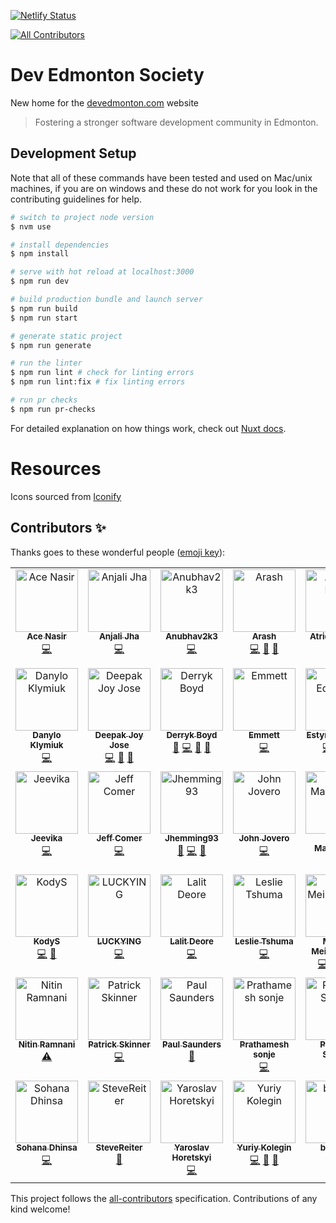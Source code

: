 [![Netlify Status](https://api.netlify.com/api/v1/badges/5f9bdcfb-7b48-46e8-a58d-dfd2b32d8ccc/deploy-status)](https://app.netlify.com/sites/dev-edmonton/deploys)

<!-- ALL-CONTRIBUTORS-BADGE:START - Do not remove or modify this section -->
[![All Contributors](https://img.shields.io/badge/all_contributors-42-orange.svg?style=flat-square)](#contributors-)
<!-- ALL-CONTRIBUTORS-BADGE:END -->

# Dev Edmonton Society

New home for the [devedmonton.com](https://devedmonton.com) website

> Fostering a stronger software development community in Edmonton.

## Development Setup

Note that all of these commands have been tested and used on Mac/unix machines, if you are on windows and these do not work for you look in the contributing guidelines for help.

```bash
# switch to project node version
$ nvm use

# install dependencies
$ npm install

# serve with hot reload at localhost:3000
$ npm run dev

# build production bundle and launch server
$ npm run build
$ npm run start

# generate static project
$ npm run generate

# run the linter
$ npm run lint # check for linting errors
$ npm run lint:fix # fix linting errors

# run pr checks
$ npm run pr-checks
```

For detailed explanation on how things work, check out [Nuxt docs](https://nuxt.com).

# Resources

Icons sourced from [Iconify](https://iconify.design/icon-sets/ph/)

## Contributors ✨

Thanks goes to these wonderful people ([emoji key](https://allcontributors.org/docs/en/emoji-key)):

<!-- ALL-CONTRIBUTORS-LIST:START - Do not remove or modify this section -->
<!-- prettier-ignore-start -->
<!-- markdownlint-disable -->
<table>
  <tbody>
    <tr>
      <td align="center" valign="top" width="14.28%"><a href="http://www.acedit.ca"><img src="https://avatars.githubusercontent.com/u/5544472?v=4?s=100" width="100px;" alt="Ace Nasir"/><br /><sub><b>Ace Nasir</b></sub></a><br /><a href="https://github.com/devedmonton/DES-Website/commits?author=acenasir" title="Code">💻</a></td>
      <td align="center" valign="top" width="14.28%"><a href="https://github.com/blizet"><img src="https://avatars.githubusercontent.com/u/109814198?v=4?s=100" width="100px;" alt="Anjali Jha"/><br /><sub><b>Anjali Jha</b></sub></a><br /><a href="https://github.com/devedmonton/DES-Website/commits?author=blizet" title="Code">💻</a></td>
      <td align="center" valign="top" width="14.28%"><a href="https://github.com/Anubhav2k3"><img src="https://avatars.githubusercontent.com/u/154492989?v=4?s=100" width="100px;" alt="Anubhav2k3"/><br /><sub><b>Anubhav2k3</b></sub></a><br /><a href="https://github.com/devedmonton/DES-Website/commits?author=Anubhav2k3" title="Code">💻</a></td>
      <td align="center" valign="top" width="14.28%"><a href="http://arashsheyda.me"><img src="https://avatars.githubusercontent.com/u/38922203?v=4?s=100" width="100px;" alt="Arash"/><br /><sub><b>Arash</b></sub></a><br /><a href="https://github.com/devedmonton/DES-Website/commits?author=arashsheyda" title="Code">💻</a> <a href="#ideas-arashsheyda" title="Ideas, Planning, & Feedback">🤔</a> <a href="https://github.com/devedmonton/DES-Website/pulls?q=is%3Apr+reviewed-by%3Aarashsheyda" title="Reviewed Pull Requests">👀</a></td>
      <td align="center" valign="top" width="14.28%"><a href="https://atri.dad"><img src="https://avatars.githubusercontent.com/u/88056492?v=4?s=100" width="100px;" alt="Atridad Lahiji"/><br /><sub><b>Atridad Lahiji</b></sub></a><br /><a href="https://github.com/devedmonton/DES-Website/commits?author=atridadl" title="Code">💻</a></td>
      <td align="center" valign="top" width="14.28%"><a href="http://djphan.github.io/home-page/"><img src="https://avatars.githubusercontent.com/u/6673572?v=4?s=100" width="100px;" alt="Dan Phan"/><br /><sub><b>Dan Phan</b></sub></a><br /><a href="https://github.com/devedmonton/DES-Website/commits?author=djphan" title="Code">💻</a> <a href="#design-djphan" title="Design">🎨</a></td>
      <td align="center" valign="top" width="14.28%"><a href="https://github.com/dcampbelld"><img src="https://avatars.githubusercontent.com/u/48037071?v=4?s=100" width="100px;" alt="Danielle Campbell"/><br /><sub><b>Danielle Campbell</b></sub></a><br /><a href="https://github.com/devedmonton/DES-Website/pulls?q=is%3Apr+reviewed-by%3Adcampbelld" title="Reviewed Pull Requests">👀</a></td>
    </tr>
    <tr>
      <td align="center" valign="top" width="14.28%"><a href="https://github.com/Danbka-Taranbka"><img src="https://avatars.githubusercontent.com/u/114756664?v=4?s=100" width="100px;" alt="Danylo Klymiuk"/><br /><sub><b>Danylo Klymiuk</b></sub></a><br /><a href="https://github.com/devedmonton/DES-Website/commits?author=Danbka-Taranbka" title="Code">💻</a></td>
      <td align="center" valign="top" width="14.28%"><a href="https://github.com/deejayjay"><img src="https://avatars.githubusercontent.com/u/72120524?v=4?s=100" width="100px;" alt="Deepak Joy Jose"/><br /><sub><b>Deepak Joy Jose</b></sub></a><br /><a href="https://github.com/devedmonton/DES-Website/commits?author=deejayjay" title="Code">💻</a> <a href="#ideas-deejayjay" title="Ideas, Planning, & Feedback">🤔</a> <a href="https://github.com/devedmonton/DES-Website/pulls?q=is%3Apr+reviewed-by%3Adeejayjay" title="Reviewed Pull Requests">👀</a></td>
      <td align="center" valign="top" width="14.28%"><a href="https://github.com/dboydgit"><img src="https://avatars.githubusercontent.com/u/24216368?v=4?s=100" width="100px;" alt="Derryk Boyd"/><br /><sub><b>Derryk Boyd</b></sub></a><br /><a href="#design-dboydgit" title="Design">🎨</a> <a href="https://github.com/devedmonton/DES-Website/commits?author=dboydgit" title="Code">💻</a> <a href="https://github.com/devedmonton/DES-Website/pulls?q=is%3Apr+reviewed-by%3Adboydgit" title="Reviewed Pull Requests">👀</a> <a href="#ideas-dboydgit" title="Ideas, Planning, & Feedback">🤔</a></td>
      <td align="center" valign="top" width="14.28%"><a href="https://github.com/EmmettAMartin"><img src="https://avatars.githubusercontent.com/u/109122151?v=4?s=100" width="100px;" alt="Emmett"/><br /><sub><b>Emmett</b></sub></a><br /><a href="https://github.com/devedmonton/DES-Website/commits?author=EmmettAMartin" title="Code">💻</a></td>
      <td align="center" valign="top" width="14.28%"><a href="http://www.estynedwards.com"><img src="https://avatars.githubusercontent.com/u/1813396?v=4?s=100" width="100px;" alt="Estyn Edwards"/><br /><sub><b>Estyn Edwards</b></sub></a><br /><a href="https://github.com/devedmonton/DES-Website/commits?author=Estyn" title="Code">💻</a> <a href="#design-Estyn" title="Design">🎨</a> <a href="https://github.com/devedmonton/DES-Website/commits?author=Estyn" title="Documentation">📖</a></td>
      <td align="center" valign="top" width="14.28%"><a href="https://github.com/henrque"><img src="https://avatars.githubusercontent.com/u/43590514?v=4?s=100" width="100px;" alt="Henrique Bini"/><br /><sub><b>Henrique Bini</b></sub></a><br /><a href="https://github.com/devedmonton/DES-Website/commits?author=henrque" title="Code">💻</a> <a href="#design-henrque" title="Design">🎨</a></td>
      <td align="center" valign="top" width="14.28%"><a href="https://www.linkedin.com/in/jeevanjot-singh/"><img src="https://avatars.githubusercontent.com/u/40867747?v=4?s=100" width="100px;" alt="Jeevanjot Singh Vital"/><br /><sub><b>Jeevanjot Singh Vital</b></sub></a><br /><a href="https://github.com/devedmonton/DES-Website/commits?author=VitalJeevanjot" title="Code">💻</a></td>
    </tr>
    <tr>
      <td align="center" valign="top" width="14.28%"><a href="https://github.com/jeevikasirwani"><img src="https://avatars.githubusercontent.com/u/83456541?v=4?s=100" width="100px;" alt="Jeevika"/><br /><sub><b>Jeevika</b></sub></a><br /><a href="https://github.com/devedmonton/DES-Website/commits?author=jeevikasirwani" title="Code">💻</a></td>
      <td align="center" valign="top" width="14.28%"><a href="https://github.com/jsc215"><img src="https://avatars.githubusercontent.com/u/30930575?v=4?s=100" width="100px;" alt="Jeff Comer"/><br /><sub><b>Jeff Comer</b></sub></a><br /><a href="https://github.com/devedmonton/DES-Website/commits?author=jsc215" title="Code">💻</a></td>
      <td align="center" valign="top" width="14.28%"><a href="https://github.com/Jhemming93"><img src="https://avatars.githubusercontent.com/u/97263089?v=4?s=100" width="100px;" alt="Jhemming93"/><br /><sub><b>Jhemming93</b></sub></a><br /><a href="#ideas-Jhemming93" title="Ideas, Planning, & Feedback">🤔</a> <a href="https://github.com/devedmonton/DES-Website/commits?author=Jhemming93" title="Code">💻</a> <a href="https://github.com/devedmonton/DES-Website/pulls?q=is%3Apr+reviewed-by%3AJhemming93" title="Reviewed Pull Requests">👀</a></td>
      <td align="center" valign="top" width="14.28%"><a href="https://github.com/johnjovero98"><img src="https://avatars.githubusercontent.com/u/144284522?v=4?s=100" width="100px;" alt="John Jovero"/><br /><sub><b>John Jovero</b></sub></a><br /><a href="https://github.com/devedmonton/DES-Website/commits?author=johnjovero98" title="Code">💻</a></td>
      <td align="center" valign="top" width="14.28%"><a href="https://joshmacsween.netlify.app/"><img src="https://avatars.githubusercontent.com/u/37757951?v=4?s=100" width="100px;" alt="Josh MacSween"/><br /><sub><b>Josh MacSween</b></sub></a><br /><a href="https://github.com/devedmonton/DES-Website/commits?author=JoshMacSween" title="Code">💻</a> <a href="#design-JoshMacSween" title="Design">🎨</a></td>
      <td align="center" valign="top" width="14.28%"><a href="http://keifer.dev"><img src="https://avatars.githubusercontent.com/u/9795658?v=4?s=100" width="100px;" alt="Keifer Erikson"/><br /><sub><b>Keifer Erikson</b></sub></a><br /><a href="https://github.com/devedmonton/DES-Website/commits?author=keifererikson" title="Code">💻</a></td>
      <td align="center" valign="top" width="14.28%"><a href="https://github.com/blerg-rush"><img src="https://avatars.githubusercontent.com/u/47253497?v=4?s=100" width="100px;" alt="Kelsey Gabriel"/><br /><sub><b>Kelsey Gabriel</b></sub></a><br /><a href="https://github.com/devedmonton/DES-Website/commits?author=blerg-rush" title="Code">💻</a></td>
    </tr>
    <tr>
      <td align="center" valign="top" width="14.28%"><a href="http://www.vansloten.ca"><img src="https://avatars.githubusercontent.com/u/59428387?v=4?s=100" width="100px;" alt="KodyS"/><br /><sub><b>KodyS</b></sub></a><br /><a href="https://github.com/devedmonton/DES-Website/commits?author=kodyVS" title="Code">💻</a> <a href="#ideas-kodyVS" title="Ideas, Planning, & Feedback">🤔</a></td>
      <td align="center" valign="top" width="14.28%"><a href="https://github.com/LUCKYINGGG"><img src="https://avatars.githubusercontent.com/u/39611265?v=4?s=100" width="100px;" alt="LUCKYING"/><br /><sub><b>LUCKYING</b></sub></a><br /><a href="https://github.com/devedmonton/DES-Website/commits?author=LUCKYINGGG" title="Code">💻</a></td>
      <td align="center" valign="top" width="14.28%"><a href="https://github.com/LalitDeore"><img src="https://avatars.githubusercontent.com/u/92305713?v=4?s=100" width="100px;" alt="Lalit Deore"/><br /><sub><b>Lalit Deore</b></sub></a><br /><a href="https://github.com/devedmonton/DES-Website/commits?author=LalitDeore" title="Code">💻</a></td>
      <td align="center" valign="top" width="14.28%"><a href="https://github.com/leslietech"><img src="https://avatars.githubusercontent.com/u/49253776?v=4?s=100" width="100px;" alt="Leslie Tshuma"/><br /><sub><b>Leslie Tshuma</b></sub></a><br /><a href="https://github.com/devedmonton/DES-Website/commits?author=leslietech" title="Code">💻</a></td>
      <td align="center" valign="top" width="14.28%"><a href="http://mandymeindersma.com/"><img src="https://avatars.githubusercontent.com/u/17459171?v=4?s=100" width="100px;" alt="Mandy Meindersma"/><br /><sub><b>Mandy Meindersma</b></sub></a><br /><a href="https://github.com/devedmonton/DES-Website/commits?author=MandyMeindersma" title="Code">💻</a> <a href="#design-MandyMeindersma" title="Design">🎨</a> <a href="https://github.com/devedmonton/DES-Website/commits?author=MandyMeindersma" title="Documentation">📖</a> <a href="https://github.com/devedmonton/DES-Website/pulls?q=is%3Apr+reviewed-by%3AMandyMeindersma" title="Reviewed Pull Requests">👀</a></td>
      <td align="center" valign="top" width="14.28%"><a href="http://burmis.ca"><img src="https://avatars.githubusercontent.com/u/61872?v=4?s=100" width="100px;" alt="Mark Bennett"/><br /><sub><b>Mark Bennett</b></sub></a><br /><a href="https://github.com/devedmonton/DES-Website/commits?author=MarkBennett" title="Code">💻</a> <a href="#design-MarkBennett" title="Design">🎨</a> <a href="https://github.com/devedmonton/DES-Website/pulls?q=is%3Apr+reviewed-by%3AMarkBennett" title="Reviewed Pull Requests">👀</a> <a href="https://github.com/devedmonton/DES-Website/commits?author=MarkBennett" title="Documentation">📖</a></td>
      <td align="center" valign="top" width="14.28%"><a href="https://github.com/innith"><img src="https://avatars.githubusercontent.com/u/97607439?v=4?s=100" width="100px;" alt="Nithin Reddy Bathula"/><br /><sub><b>Nithin Reddy Bathula</b></sub></a><br /><a href="https://github.com/devedmonton/DES-Website/commits?author=innith" title="Code">💻</a></td>
    </tr>
    <tr>
      <td align="center" valign="top" width="14.28%"><a href="https://github.com/NitinRamnani"><img src="https://avatars.githubusercontent.com/u/16476523?v=4?s=100" width="100px;" alt="Nitin Ramnani"/><br /><sub><b>Nitin Ramnani</b></sub></a><br /><a href="https://github.com/devedmonton/DES-Website/commits?author=NitinRamnani" title="Tests">⚠️</a></td>
      <td align="center" valign="top" width="14.28%"><a href="https://www.patski.dev/"><img src="https://avatars.githubusercontent.com/u/143831014?v=4?s=100" width="100px;" alt="Patrick Skinner"/><br /><sub><b>Patrick Skinner</b></sub></a><br /><a href="https://github.com/devedmonton/DES-Website/commits?author=charrde" title="Code">💻</a></td>
      <td align="center" valign="top" width="14.28%"><a href="https://github.com/psaunderualberta"><img src="https://avatars.githubusercontent.com/u/44712655?v=4?s=100" width="100px;" alt="Paul Saunders"/><br /><sub><b>Paul Saunders</b></sub></a><br /><a href="https://github.com/devedmonton/DES-Website/commits?author=psaunderualberta" title="Documentation">📖</a></td>
      <td align="center" valign="top" width="14.28%"><a href="https://github.com/PrathameshSonje"><img src="https://avatars.githubusercontent.com/u/111238447?v=4?s=100" width="100px;" alt="Prathamesh sonje"/><br /><sub><b>Prathamesh sonje</b></sub></a><br /><a href="https://github.com/devedmonton/DES-Website/commits?author=PrathameshSonje" title="Code">💻</a></td>
      <td align="center" valign="top" width="14.28%"><a href="https://praveenshinde.pages.dev/"><img src="https://avatars.githubusercontent.com/u/107350270?v=4?s=100" width="100px;" alt="Praveen Shinde"/><br /><sub><b>Praveen Shinde</b></sub></a><br /><a href="https://github.com/devedmonton/DES-Website/commits?author=PraveenShinde3" title="Code">💻</a></td>
      <td align="center" valign="top" width="14.28%"><a href="https://github.com/salmy101"><img src="https://avatars.githubusercontent.com/u/104947398?v=4?s=100" width="100px;" alt="Salma Ibrahim"/><br /><sub><b>Salma Ibrahim</b></sub></a><br /><a href="https://github.com/devedmonton/DES-Website/commits?author=salmy101" title="Code">💻</a></td>
      <td align="center" valign="top" width="14.28%"><a href="https://github.com/shassshank"><img src="https://avatars.githubusercontent.com/u/115841059?v=4?s=100" width="100px;" alt="Shashank Patil"/><br /><sub><b>Shashank Patil</b></sub></a><br /><a href="https://github.com/devedmonton/DES-Website/commits?author=shassshank" title="Code">💻</a></td>
    </tr>
    <tr>
      <td align="center" valign="top" width="14.28%"><a href="https://github.com/sdhinsa11"><img src="https://avatars.githubusercontent.com/u/145224031?v=4?s=100" width="100px;" alt="Sohana Dhinsa"/><br /><sub><b>Sohana Dhinsa</b></sub></a><br /><a href="https://github.com/devedmonton/DES-Website/commits?author=sdhinsa11" title="Code">💻</a></td>
      <td align="center" valign="top" width="14.28%"><a href="https://github.com/SteveReiter"><img src="https://avatars.githubusercontent.com/u/8506743?v=4?s=100" width="100px;" alt="SteveReiter"/><br /><sub><b>SteveReiter</b></sub></a><br /><a href="https://github.com/devedmonton/DES-Website/commits?author=SteveReiter" title="Documentation">📖</a></td>
      <td align="center" valign="top" width="14.28%"><a href="https://github.com/yaroslavhoretskyi"><img src="https://avatars.githubusercontent.com/u/52444900?v=4?s=100" width="100px;" alt="Yaroslav Horetskyi"/><br /><sub><b>Yaroslav Horetskyi</b></sub></a><br /><a href="https://github.com/devedmonton/DES-Website/commits?author=yaroslavhoretskyi" title="Code">💻</a></td>
      <td align="center" valign="top" width="14.28%"><a href="https://github.com/olimpiuus"><img src="https://avatars.githubusercontent.com/u/101880197?v=4?s=100" width="100px;" alt="Yuriy Kolegin"/><br /><sub><b>Yuriy Kolegin</b></sub></a><br /><a href="https://github.com/devedmonton/DES-Website/commits?author=olimpiuus" title="Code">💻</a> <a href="#ideas-olimpiuus" title="Ideas, Planning, & Feedback">🤔</a> <a href="https://github.com/devedmonton/DES-Website/issues?q=author%3Aolimpiuus" title="Bug reports">🐛</a></td>
      <td align="center" valign="top" width="14.28%"><a href="https://rybo.dev"><img src="https://avatars.githubusercontent.com/u/53452222?v=4?s=100" width="100px;" alt="bottbott"/><br /><sub><b>bottbott</b></sub></a><br /><a href="https://github.com/devedmonton/DES-Website/commits?author=bottbott" title="Code">💻</a> <a href="https://github.com/devedmonton/DES-Website/commits?author=bottbott" title="Documentation">📖</a></td>
      <td align="center" valign="top" width="14.28%"><a href="https://github.com/dgmouris"><img src="https://avatars.githubusercontent.com/u/8164434?v=4?s=100" width="100px;" alt="dgmouris"/><br /><sub><b>dgmouris</b></sub></a><br /><a href="#ideas-dgmouris" title="Ideas, Planning, & Feedback">🤔</a> <a href="https://github.com/devedmonton/DES-Website/commits?author=dgmouris" title="Code">💻</a> <a href="https://github.com/devedmonton/DES-Website/commits?author=dgmouris" title="Documentation">📖</a></td>
      <td align="center" valign="top" width="14.28%"><a href="https://github.com/shrutiijain26"><img src="https://avatars.githubusercontent.com/u/162204506?v=4?s=100" width="100px;" alt="shrutiijain26"/><br /><sub><b>shrutiijain26</b></sub></a><br /><a href="https://github.com/devedmonton/DES-Website/commits?author=shrutiijain26" title="Code">💻</a></td>
    </tr>
  </tbody>
</table>

<!-- markdownlint-restore -->
<!-- prettier-ignore-end -->

<!-- ALL-CONTRIBUTORS-LIST:END -->

This project follows the [all-contributors](https://github.com/all-contributors/all-contributors) specification. Contributions of any kind welcome!
